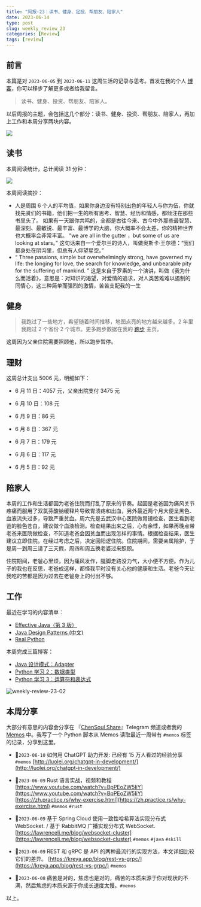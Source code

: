 ```yaml
---
title: "周报-23｜读书、健身、定投、帮朋友、陪家人"
date: 2023-06-14
type: post
slug: weekly_review_23
categories: [Review]
tags: [review]
---
```


## 前言

本篇是对 `2023-06-05` 到 `2023-06-11` 这周生活的记录与思考。首发在我的个人 [博客](https://blog.chensoul.cc/)，你可以移步了解更多或者给我留言。

> 读书、健身、投资、帮朋友、陪家人。

以后周报的主题，会包括这几个部分：读书、健身、投资、帮朋友、陪家人，再加上工作和本周分享两块内容。

![](/images/weekly-review-23-03.webp)

## 读书

本周阅读统计，总计阅读 31 分钟：

![](/images/weekly-review-23-01.webp)

本周阅读摘抄：

- 人是周围 6 个人的平均值，如果你身边没有特别出色的年轻人与你为伍，你就找先贤们的书籍，他们把一生的所有思考、智慧、经历和情感，都倾注在那些书里头了。 如果有一天跟你共鸣的，全都是古往今来、古今中外那些最智慧、最深刻、最敏锐、最丰富、最博学的大脑，你大概率不会太差，你的精神世界也大概率会非常丰富。 “we are all in the gutter ，but some of us are looking at stars。” 这句话来自一个爱尔兰的诗人，叫做奥斯卡·王尔德：“我们都身处在阴沟里，但总有人仰望星空。”
- “ Three passions, simple but overwhelmingly strong, have governed my life: the longing for love, the search for knowledge, and unbearable pity for the suffering of mankind. ” 这是来自于罗素的一个演讲，叫做《我为什么而活着》，意思是：对知识的渴望，对爱情的追求，对人类苦难难以遏制的同情心，这三种简单而强烈的激情，苦苦支配我的一生

## 健身

> 我跑过了一些地方，希望随着时间推移，地图点亮的地方越来越多。2 年里我跑过 2 个省份 2 个城市。更多跑步数据在我的 [跑步](https://run.chensoul.cc/) 主页。

这周因为父亲住院需要照顾他，所以跑步暂停。

## 理财

这周总计支出 5006 元，明细如下：

- 6 月 11 日：4057 元，父亲出院支付 3475 元

- 6 月 10 日：108 元

- 6 月 9 日：86 元

- 6 月 8 日：367 元

- 6 月 7 日：179 元

- 6 月 6 日：117 元

- 6 月 5 日：92 元

## 陪家人

本周的工作和生活都因为老爸住院而打乱了原来的节奏。起因是老爸因为痛风关节疼痛而服用了双氯芬酸钠缓释片导致胃溃疡和出血，另外最近两个月大便呈黑色、血液流失过多，导致严重贫血。周六先是去武汉中心医院做胃镜检查，医生看到老爸的脸色苍白，建议做个血液检测。检查结果出来之后，心有余悸，如果再晚点带老爸来医院做检查，不知道老爸会因贫血而出现怎样的事情。根据检查结果，医生建议立即住院。在经过考虑之后，决定回阳逻住院。住院期间，需要亲属陪护，于是周一到周三请了三天假，周四和周五换老婆过来照顾。

住院期间，老爸心里烦，因为痛风发作，腿脚走路没力气，大小便不方便。作为儿子的我也在反思，老爸成这样，都怪我平时没有关心他的健康和生活。老爸今天让我吃的苦都是因为过去在老爸身上的付出不够。

## 工作

最近在学习的内容清单：

- [Effective Java（第 3 版）](https://github.com/clxering/Effective-Java-3rd-edition-Chinese-English-bilingual/tree/dev)
- [Java Design Patterns (中文)](https://java-design-patterns.com/zh/)
- [Real Python](https://realpython.com/)

本周完成三篇博客：

- [Java 设计模式：Adapter](/posts/2023/06/10/java-design-patterns-adapter/)
- [Python 学习 2：数据类型](/posts/2023/06/10/python-data-type/)
- [Python 学习 3：运算符和表达式](/posts/2023/06/11/python-operator-and-expression/)

![weekly-review-23-02](/images/weekly-review-23-02.webp)

## 本周分享

大部分有意思的内容会分享在 『[ChenSoul Share](https://t.me/chensouls)』Telegram 频道或者我的 [Memos](https://memos.chensoul.cc/) 中。我写了一个 Python 脚本从 Memos 读取最近一周带有 `#memos` 标签的记录，分享到这里。

- 📌`2023-06-10` 如何用 ChatGPT 助力开发: 已经有 15 万人看过的经验分享`#memos` [http://luolei.org/chatgpt-in-development/](http://luolei.org/chatgpt-in-development/)

- 📌`2023-06-09` Rust 语言实战，视频和教程 [https://www.youtube.com/watch?v=BpPEoZW5IiY](https://www.youtube.com/watch?v=BpPEoZW5IiY) [https://zh.practice.rs/why-exercise.html](https://zh.practice.rs/why-exercise.html) `#memos` `#rust`

- 📌`2023-06-09` 基于 Spring Cloud 使用一致性哈希算法实现分布式 WebSocket. / 基于 RabbitMQ 广播实现分布式 WebSocket. [https://lawrenceli.me/blog/websocket-cluster](https://lawrenceli.me/blog/websocket-cluster) `#memos` `#java` `#skill`

- 📌`2023-06-09` REST 和 gRPC 是 API 的两种最流行的实现方法，本文详细比较它们的差异。 [https://kreya.app/blog/rest-vs-grpc/](https://kreya.app/blog/rest-vs-grpc/) `#memos`

- 📌`2023-06-08` 痛苦是对的，焦虑也是对的，痛苦的本质来源于你对现状的不满，然后焦虑的本质来源于你成长速度太慢。`#memos`

以上。
